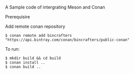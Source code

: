 A Sample code of intergrating Meson and Conan

Prerequisire

Add remote conan repository
```
$ conan remote add bincrafters "https://api.bintray.com/conan/bincrafters/public-conan"
```

To run:
```
$ mkdir build && cd build
$ conan install ..
$ conan build ..
```